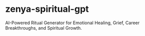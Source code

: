 # zenya-spiritual-gpt
AI-Powered Ritual Generator for Emotional Healing, Grief, Career Breakthroughs, and Spiritual Growth.
